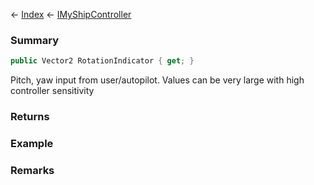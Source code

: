 ← [Index](Api-Index) ← [IMyShipController](Sandbox.ModAPI.Ingame.IMyShipController)

### Summary

```csharp
public Vector2 RotationIndicator { get; }
```

Pitch, yaw input from user/autopilot. Values can be very large with high controller sensitivity

### Returns

### Example

### Remarks

